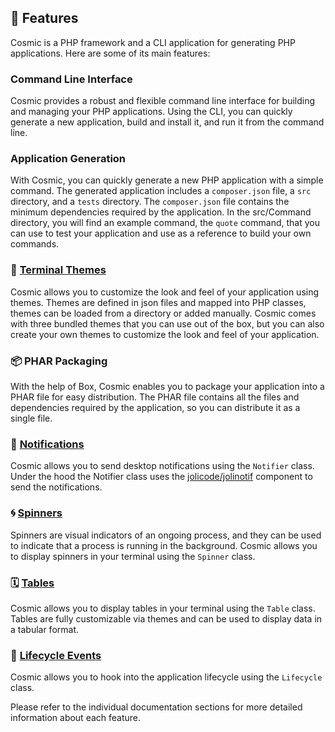 ## 🚀 Features

Cosmic is a PHP framework and a CLI application for generating PHP applications. Here are some of its main features:

### Command Line Interface
Cosmic provides a robust and flexible command line interface for building and managing your PHP applications. Using the CLI, you can quickly generate a new application, build and install it, and run it from the command line.

### Application Generation
With Cosmic, you can quickly generate a new PHP application with a simple command. The generated application includes a `composer.json` file, a `src` directory, and a `tests` directory. The `composer.json` file contains the minimum dependencies required by the application. In the src/Command directory, you will find an example command, the `quote` command, that you can use to test your application and use as a reference to build your own commands.

### 🎨 [Terminal Themes](dev/themes.md)
Cosmic allows you to customize the look and feel of your application using themes. Themes are defined in json files and mapped into PHP classes, themes can be loaded from a directory or added manually. Cosmic comes with three bundled themes that you can use out of the box, but you can also create your own themes to customize the look and feel of your application.

### 📦 PHAR Packaging
With the help of Box, Cosmic enables you to package your application into a PHAR file for easy distribution. The PHAR file contains all the files and dependencies required by the application, so you can distribute it as a single file.

### 💬 [Notifications](dev/notifications.md)
Cosmic allows you to send desktop notifications using the `Notifier` class. Under the hood the Notifier class uses the [jolicode/jolinotif]() component to send the notifications.

### 🌀 [Spinners](dev/spinner.md)
Spinners are visual indicators of an ongoing process, and they can be used to indicate that a process is running in the background. Cosmic allows you to display spinners in your terminal using the `Spinner` class. 

### 🗓️ [Tables](dev/tables.md)
Cosmic allows you to display tables in your terminal using the `Table` class. Tables are fully customizable via themes and can be used to display data in a tabular format.

### 🔫 [Lifecycle Events](dev/lifecycle.md)
Cosmic allows you to hook into the application lifecycle using the `Lifecycle` class.


Please refer to the individual documentation sections for more detailed information about each feature.
